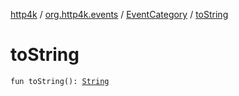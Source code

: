 [http4k](../../index.md) / [org.http4k.events](../index.md) / [EventCategory](index.md) / [toString](./to-string.md)

# toString

`fun toString(): `[`String`](https://kotlinlang.org/api/latest/jvm/stdlib/kotlin/-string/index.html)